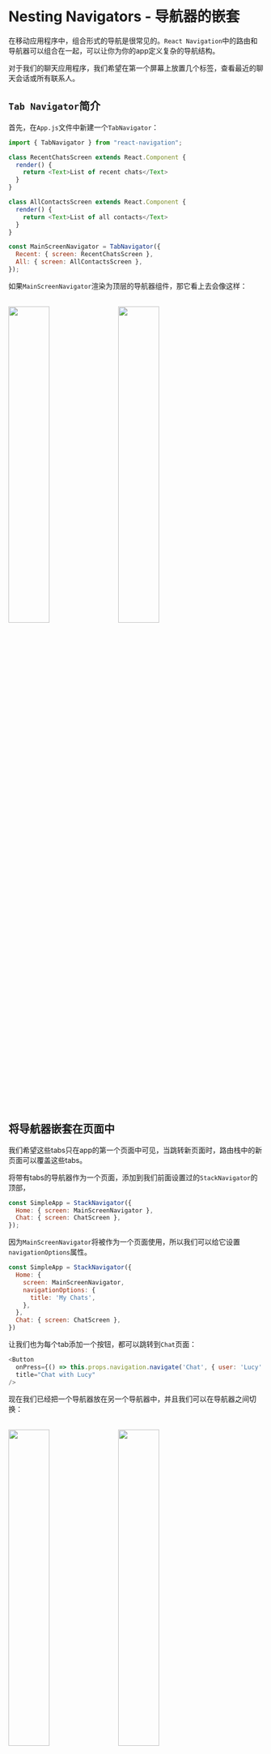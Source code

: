 # Nesting Navigators - 导航器的嵌套

在移动应用程序中，组合形式的导航是很常见的。`React Navigation`中的路由和导航器可以组合在一起，可以让你为你的app定义复杂的导航结构。

对于我们的聊天应用程序，我们希望在第一个屏幕上放置几个标签，查看最近的聊天会话或所有联系人。

## `Tab Navigator`简介

首先，在`App.js`文件中新建一个`TabNavigator`：

```javascript
import { TabNavigator } from "react-navigation";

class RecentChatsScreen extends React.Component {
  render() {
    return <Text>List of recent chats</Text>
  }
}

class AllContactsScreen extends React.Component {
  render() {
    return <Text>List of all contacts</Text>
  }
}

const MainScreenNavigator = TabNavigator({
  Recent: { screen: RecentChatsScreen },
  All: { screen: AllContactsScreen },
});
```

如果`MainScreenNavigator`渲染为顶层的导航器组件，那它看上去会像这样：

<br>

<div>
    <img src="https://reactnavigation.org/assets/examples/simple-tabs-android.png" width="40%" height="40%">
    <img src="https://reactnavigation.org/assets/examples/simple-tabs-iphone.png" width="40%" height="40%">   
</div>

<br>

## 将导航器嵌套在页面中

我们希望这些tabs只在app的第一个页面中可见，当跳转新页面时，路由栈中的新页面可以覆盖这些tabs。

将带有tabs的导航器作为一个页面，添加到我们前面设置过的`StackNavigator`的顶部，

```javascript
const SimpleApp = StackNavigator({
  Home: { screen: MainScreenNavigator },
  Chat: { screen: ChatScreen },
});
```

因为`MainScreenNavigator`将被作为一个页面使用，所以我们可以给它设置`navigationOptions`属性。

```javascript
const SimpleApp = StackNavigator({
  Home: { 
    screen: MainScreenNavigator,
    navigationOptions: {
      title: 'My Chats',
    },
  },
  Chat: { screen: ChatScreen },
})
```

让我们也为每个tab添加一个按钮，都可以跳转到`Chat`页面：
```javascript
<Button
  onPress={() => this.props.navigation.navigate('Chat', { user: 'Lucy' })}
  title="Chat with Lucy"
/>
```
现在我们已经把一个导航器放在另一个导航器中，并且我们可以在导航器之间切换：

<br>

<div>
    <img src="https://reactnavigation.org/assets/examples/nested-android.png" width="40%" height="40%">
    <img src="https://reactnavigation.org/assets/examples/nested-iphone.png" width="40%" height="40%">   
</div>

<br>

## 在组件中嵌套导航器










